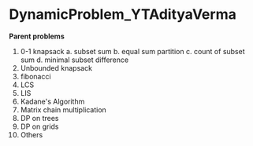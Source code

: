 # DynamicProblem_YTAdityaVerma

**Parent problems**
1. 0-1 knapsack
   a. subset sum
   b. equal sum partition
   c. count of subset sum
   d. minimal subset difference
2. Unbounded knapsack
3. fibonacci
4. LCS
5. LIS
6. Kadane's Algorithm
7. Matrix chain multiplication
8. DP on trees
9. DP on grids
10. Others
